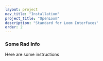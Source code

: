 ```yaml
---
layout: project
nav_title: "Installation"
project_title: "OpenLoom"
description: "Standard for Loom Interfaces"
order: 2
---
```


### Some Rad Info
Here are some instructions